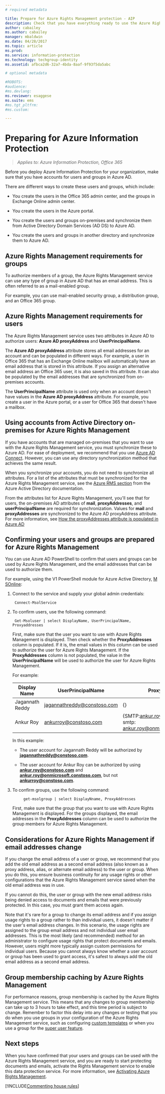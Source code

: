 ```yaml
---
# required metadata

title: Prepare for Azure Rights Management protection - AIP
description: Check that you have everything ready to use the Azure Rights Management service, so that your organization can protect documents and emails.
author: cabailey
ms.author: cabailey
manager: mbaldwin
ms.date: 04/28/2017
ms.topic: article
ms.prod:
ms.service: information-protection
ms.technology: techgroup-identity
ms.assetid: afbca2d6-32a7-4bda-8aaf-9f93f5da5abc

# optional metadata

#ROBOTS:
#audience:
#ms.devlang:
ms.reviewer: esaggese
ms.suite: ems
#ms.tgt_pltfrm:
#ms.custom:

---
```


# Preparing for Azure Information Protection

>*Applies to: Azure Information Protection, Office 365*

Before you deploy Azure Information Protection for your organization, make sure that you have accounts for users and groups in Azure AD.

There are different ways to create these users and groups, which include:

- You create the users in the Office 365 admin center, and the groups in Exchange Online admin center.

- You create the users in the Azure portal.

- You create the users and groups on-premises and synchronize them from Active Directory Domain Services (AD DS) to Azure AD.

- You create the users and groups in another directory and synchronize them to Azure AD.


## Azure Rights Management requirements for groups

To authorize members of a group, the Azure Rights Management service can use any type of group in Azure AD that has an email address. This is often referred to as a mail-enabled group.

For example, you can use mail-enabled security group, a distribution group, and an Office 365 group.


## Azure Rights Management requirements for users

The Azure Rights Management service uses two attributes in Azure AD to authorize users: **Azure AD proxyAddress** and **UserPrincipalName**.

The **Azure AD proxyAddress** attribute stores all email addresses for an account and can be populated in different ways. For example, a user in Office 365 that has an Exchange Online mailbox will automatically have an email address that is stored in this attribute. If you assign an alternative email address an Office 365 user, it is also saved in this attribute. It can also be populated by the email addresses that are synchronized from on-premises accounts.

The **UserPrincipalName** attribute is used only when an account doesn't have values in the **Azure AD proxyAddress** attribute. For example, you create a user in the Azure portal, or a user for Office 365 that doesn't have a mailbox.


## Using accounts from Active Directory on-premises for Azure Rights Management

If you have accounts that are managed on-premises that you want to use with the Azure Rights Management service, you must synchronize these to Azure AD. For ease of deployment, we recommend that you use [Azure AD Connect](/azure/active-directory/connect/active-directory-aadconnect). However, you can use any directory synchronization method that achieves the same result.

When you synchronize your accounts, you do not need to synchronize all attributes. For a list of the attributes that must be synchronized for the Azure Rights Management service, see the [Azure RMS section](/azure/active-directory/connect/active-directory-aadconnectsync-attributes-synchronized#azure-rms) from the Azure Active Directory documentation. 

From the attributes list for Azure Rights Management, you'll see that for users, the on-premises AD attributes of **mail**, **proxyAddresses**, and **userPrincipalName** are required for synchronization. Values for **mail** and **proxyAddresses** are synchronized to the Azure AD proxyAddress attribute. For more information, see [How the proxyAddresses attribute is populated in Azure AD](https://support.microsoft.com/help/3190357/how-the-proxyaddresses-attribute-is-populated-in-azure-ad)


## Confirming your users and groups are prepared for Azure Rights Management

You can use Azure AD PowerShell to confirm that users and groups can be used by Azure Rights Management, and the email addresses that can be used to authorize them. 

For example, using the V1 PowerShell module for Azure Active Directory, [M​SOnline](/powershell/module/msonline/?view=azureadps-1.0):

1. Connect to the service and supply your global admin credentials:
    
		Connect-MsolService
    
2. To confirm users, use the following command:
    
		Get-Msoluser | select DisplayName, UserPrincipalName, Proxyaddresses
        
    First, make sure that the user you want to use with Azure Rights Management is displayed. Then check whether the **ProxyAddresses** column is populated. If it is, the email values in this column can be used to authorize the user for Azure Rights Management. If the **ProxyAddresses** column is not populated, the value in the **UserPrincipalName** will be used to authorize the user for Azure Rights Management.
    
    For example: 
    
    |Display Name|UserPrincipalName|ProxyAddresses
    |-------------------|-----------------|--------------------|
    |Jagannath Reddy |jagannathreddy@constoso.com|{}|
    |Ankur Roy|ankurroy@constoso.com|{SMTP:ankur.roy@constoso.com, smtp: ankur.roy@onmicrosoft.constoso.com}|
    
    
    In this example:
    
    - The user account for Jagannath Reddy will be authorized by **jagannathreddy@constoso.com**.
            
    -  The user account for Ankur Roy can be authorized by using **ankur.roy@constoso.com** and **ankur.roy@onmicrosoft.constoso.com**, but not **ankurroy@constoso.com**.

3. To confirm groups, use the following command:
         
			get-msolgroup | select DisplayNname, ProxyAddresses
    
    First, make sure that the group that you want to use with Azure Rights Management is displayed. For the groups displayed, the email addresses in the **ProxyAddresses** column can be used to authorize the group members for Azure Rights Management.

## Considerations for Azure Rights Management if email addresses change

If you change the email address of a user or group, we recommend that you add the old email address as a second email address (also known as a proxy address, alias, or alternate email address) to the user or group. When you do this, you ensure business continuity for any usage rights or other configurations that the Azure Rights Management service saved when the old email address was in use. 

If you cannot do this, the user or group with the new email address risks being denied access to documents and emails that were previously protected. In this case, you must grant them access again.

Note that it's rare for a group to change its email address and if you assign usage rights to a group rather to than individual users, it doesn't matter if the user's email address changes. In this scenario, the usage rights are assigned to the group email address and not individual user email addresses. This is the most likely (and recommended) method for an administrator to configure usage rights that protect documents and emails. However, users might more typically assign custom permissions for individual users. Because you cannot always know whether a user account or group has been used to grant access, it's safest to always add the old email address as a second email address.

## Group membership caching by Azure Rights Management

For performance reasons, group membership is cached by the Azure Rights Management service. This means that any changes to group membership can take up to 3 hours to take effect, and this time period is subject to change. Remember to factor this delay into any changes or testing that you do when you use groups in your configuration of the Azure Rights Management service, such as configuring [custom templates](../deploy-use/configure-custom-templates.md) or when you use a group for the [super user feature](../deploy-use/configure-super-users.md). 


## Next steps

When you have confirmed that your users and groups can be used with the Azure Rights Management service, and you are ready to start protecting documents and emails, activate the Rights Management service to enable this data protection service. For more information, see [Activating Azure Rights Management](../deploy-use/activate-service.md).

[!INCLUDE[Commenting house rules](../includes/houserules.md)]


